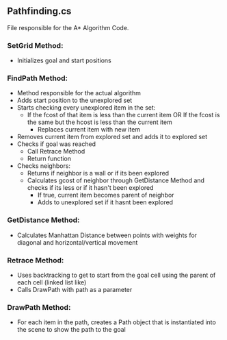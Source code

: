 ## Pathfinding.cs
File responsible for the A* Algorithm Code. 

### SetGrid Method: 
-  Initializes goal and start positions

### FindPath Method:
-  Method responsible for the actual algorithm
-  Adds start position to the unexplored set
-  Starts checking every unexplored item in the set:
    -  If the fcost of that item is less than the current item OR If the fcost is the same but the hcost is less than the current item
        -   Replaces current item with new item
-  Removes current item from explored set and adds it to explored set
-  Checks if goal was reached
    -  Call Retrace Method
    -  Return function
-  Checks neighbors:
    -  Returns if neighbor is a wall or if its been explored
    -  Calculates gcost of neighbor through GetDistance Method and checks if its less or if it hasn't been explored
        -  If true, current item becomes parent of neighbor
        -  Adds to unexplored set if it hasnt been explored

### GetDistance Method:
-  Calculates Manhattan Distance between points with weights for diagonal and horizontal/vertical movement

### Retrace Method:
-  Uses backtracking to get to start from the goal cell using the parent of each cell (linked list like)
-  Calls DrawPath with path as a parameter

### DrawPath Method:
- For each item in the path, creates a Path object that is instantiated into the scene to show the path to the goal
